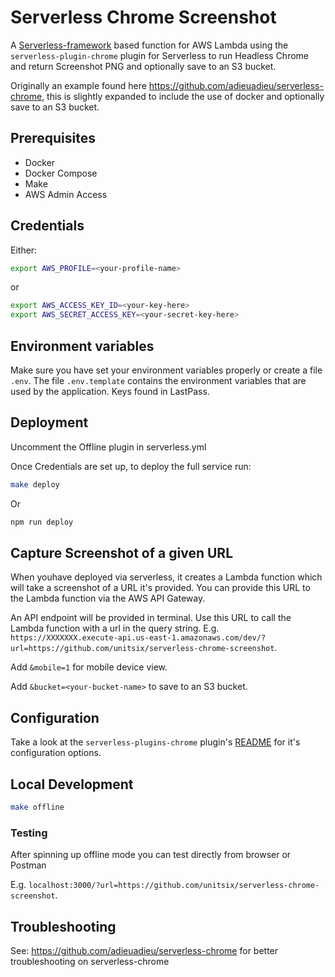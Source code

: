 # Serverless Chrome Screenshot

A [Serverless-framework](https://github.com/serverless/serverless) based function for AWS Lambda using the `serverless-plugin-chrome` plugin for Serverless to run Headless Chrome and return Screenshot PNG and optionally save to an S3 bucket.

Originally an example found here https://github.com/adieuadieu/serverless-chrome, this is slightly expanded to include the use of docker and optionally save to an S3 bucket.

## Prerequisites

- Docker
- Docker Compose
- Make
- AWS Admin Access

## Credentials

Either:

```bash
export AWS_PROFILE=<your-profile-name>
```

or

```bash
export AWS_ACCESS_KEY_ID=<your-key-here>
export AWS_SECRET_ACCESS_KEY=<your-secret-key-here>
```

## Environment variables

Make sure you have set your environment variables properly or create a file `.env`. The file `.env.template` contains the environment variables that are used by the application. Keys found in LastPass.

## Deployment

Uncomment the Offline plugin in serverless.yml 

Once Credentials are set up, to deploy the full service run:

```bash
make deploy
```

Or

```bash
npm run deploy
```


## Capture Screenshot of a given URL
When youhave deployed via serverless, it creates a Lambda function which will take a screenshot of a URL it's provided. You can provide this URL to the Lambda function via the AWS API Gateway. 

An API endpoint will be provided in terminal. Use this URL to call the Lambda function with a url in the query string. E.g. `https://XXXXXXX.execute-api.us-east-1.amazonaws.com/dev/?url=https://github.com/unitsix/serverless-chrome-screenshot`. 

Add `&mobile=1` for mobile device view.

Add `&bucket=<your-bucket-name>` to save to an S3 bucket. 

## Configuration

Take a look at the `serverless-plugins-chrome` plugin's [README](/packages/serverless-plugin) for it's configuration options.


## Local Development

```bash
make offline
```

### Testing

After spinning up offline mode you can test directly from browser or Postman

E.g. `localhost:3000/?url=https://github.com/unitsix/serverless-chrome-screenshot`. 

## Troubleshooting

See: https://github.com/adieuadieu/serverless-chrome for better troubleshooting on serverless-chrome
